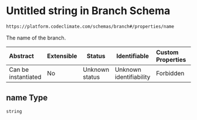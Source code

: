 # Untitled string in Branch Schema

```txt
https://platform.codeclimate.com/schemas/branch#/properties/name
```

The name of the branch.


| Abstract            | Extensible | Status         | Identifiable            | Custom Properties | Additional Properties | Access Restrictions | Defined In                                                                           |
| :------------------ | ---------- | -------------- | ----------------------- | :---------------- | --------------------- | ------------------- | ------------------------------------------------------------------------------------ |
| Can be instantiated | No         | Unknown status | Unknown identifiability | Forbidden         | Allowed               | none                | [Branch.schema.json\*](../../spec/schemas/Branch.schema.json "open original schema") |

## name Type

`string`
